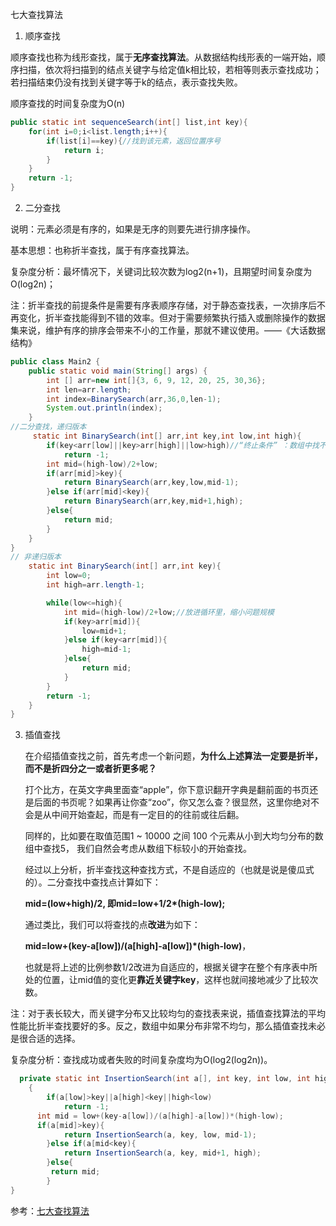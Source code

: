 七大查找算法

1. 顺序查找

顺序查找也称为线形查找，属于**无序查找算法**。从数据结构线形表的一端开始，顺序扫描，依次将扫描到的结点关键字与给定值k相比较，若相等则表示查找成功；若扫描结束仍没有找到关键字等于k的结点，表示查找失败。

顺序查找的时间复杂度为O(n)

```java
public static int sequenceSearch(int[] list,int key){
	for(int i=0;i<list.length;i++){
		if(list[i]==key){//找到该元素，返回位置序号
			return i;
		}
	}
	return -1;
}
```

2. 二分查找

说明：元素必须是有序的，如果是无序的则要先进行排序操作。

基本思想：也称折半查找，属于有序查找算法。

复杂度分析：最坏情况下，关键词比较次数为log2(n+1)，且期望时间复杂度为O(log2n)；

注：折半查找的前提条件是需要有序表顺序存储，对于静态查找表，一次排序后不再变化，折半查找能得到不错的效率。但对于需要频繁执行插入或删除操作的数据集来说，维护有序的排序会带来不小的工作量，那就不建议使用。——《大话数据结构》

```java
public class Main2 {
    public static void main(String[] args) {
        int [] arr=new int[]{3, 6, 9, 12, 20, 25, 30,36};
        int len=arr.length;
        int index=BinarySearch(arr,36,0,len-1);
        System.out.println(index);
    }
//二分查找，递归版本
     static int BinarySearch(int[] arr,int key,int low,int high){
        if(key<arr[low]||key>arr[high]||low>high)//“终止条件” ：数组中找不到该数字的时候或者low>high
            return -1;
        int mid=(high-low)/2+low;
        if(arr[mid]>key){
            return BinarySearch(arr,key,low,mid-1);
        }else if(arr[mid]<key){
            return BinarySearch(arr,key,mid+1,high);
        }else{
            return mid;
        }
    }
}
// 非递归版本
    static int BinarySearch(int[] arr,int key){
        int low=0;
        int high=arr.length-1;

        while(low<=high){
            int mid=(high-low)/2+low;//放进循环里，缩小问题规模
            if(key>arr[mid]){
                low=mid+1;
            }else if(key<arr[mid]){
                high=mid-1;
            }else{
                return mid;
            }
        }
        return -1;
    }
}
```

3. 插值查找

   在介绍插值查找之前，首先考虑一个新问题，**为什么上述算法一定要是折半，而不是折四分之一或者折更多呢？**

   打个比方，在英文字典里面查“apple”，你下意识翻开字典是翻前面的书页还是后面的书页呢？如果再让你查“zoo”，你又怎么查？很显然，这里你绝对不会是从中间开始查起，而是有一定目的的往前或往后翻。

   同样的，比如要在取值范围1 ~ 10000 之间 100 个元素从小到大均匀分布的数组中查找5， 我们自然会考虑从数组下标较小的开始查找。

   经过以上分析，折半查找这种查找方式，不是自适应的（也就是说是傻瓜式的）。二分查找中查找点计算如下：

   **mid=(low+high)/2, 即mid=low+1/2\*(high-low);**

   通过类比，我们可以将查找的点**改进**为如下：

   **mid=low+(key-a[low])/(a[high]-a[low])\*(high-low)**，

   也就是将上述的比例参数1/2改进为自适应的，根据关键字在整个有序表中所处的位置，让mid值的变化更**靠近关键字key**，这样也就间接地减少了比较次数。

注：对于表长较大，而关键字分布又比较均匀的查找表来说，插值查找算法的平均性能比折半查找要好的多。反之，数组中如果分布非常不均匀，那么插值查找未必是很合适的选择。

复杂度分析：查找成功或者失败的时间复杂度均为O(log2(log2n))。

```java
  private static int InsertionSearch(int a[], int key, int low, int high)
    {
        if(a[low]>key||a[high]<key||high<low)
            return -1;
      int mid = low+(key-a[low])/(a[high]-a[low])*(high-low);
      if(a[mid]>key){
            return InsertionSearch(a, key, low, mid-1);
        }else if(a[mid<key){
            return InsertionSearch(a, key, mid+1, high);
        }else{
         return mid;
        }
}
```

参考：[七大查找算法](jianshu.com/p/95d224c4d13e)

